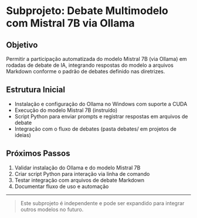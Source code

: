 # Subprojeto: Debate Multimodelo com Mistral 7B via Ollama

## Objetivo

Permitir a participação automatizada do modelo Mistral 7B (via Ollama) em rodadas de debate de IA, integrando respostas do modelo a arquivos Markdown conforme o padrão de debates definido nas diretrizes.

## Estrutura Inicial

- Instalação e configuração do Ollama no Windows com suporte a CUDA
- Execução do modelo Mistral 7B (instruído)
- Script Python para enviar prompts e registrar respostas em arquivos de debate
- Integração com o fluxo de debates (pasta debates/ em projetos de ideias)

## Próximos Passos

1. Validar instalação do Ollama e do modelo Mistral 7B
2. Criar script Python para interação via linha de comando
3. Testar integração com arquivos de debate Markdown
4. Documentar fluxo de uso e automação

---

> Este subprojeto é independente e pode ser expandido para integrar outros modelos no futuro.
